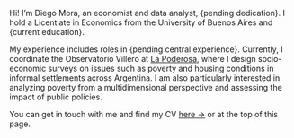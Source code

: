Hi! I’m Diego Mora, an economist and data analyst, {pending dedication}. I hold a Licentiate in Economics from the University of Buenos Aires and {current education}.

My experience includes roles in {pending central experience}. Currently, I coordinate the Observatorio Villero at [La Poderosa](https://www.instagram.com/lagargantapoderosa/), where I design socio-economic surveys on issues such as poverty and housing conditions in informal settlements across Argentina. I am also particularly interested in analyzing poverty from a multidimensional perspective and assessing the impact of public policies.

You can get in touch with me and find my CV [here →](https://drive.google.com/file/d/1lwOTeUCNgI_H3bU7rwT6sjUkp0IwfIqo/view?usp=sharing) or at the top of this page.
